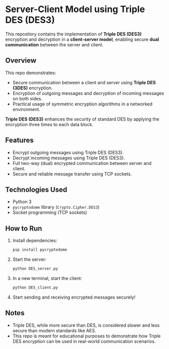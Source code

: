 # Server-Client Model using Triple DES (DES3)
This repository contains the implementation of **Triple DES (DES3)** encryption and decryption in a **client-server model**, enabling secure **dual communication** between the server and client.

## Overview

This repo demonstrates:
- Secure communication between a client and server using **Triple DES (3DES)** encryption.
- Encryption of outgoing messages and decryption of incoming messages on both sides.
- Practical usage of symmetric encryption algorithms in a networked environment.

**Triple DES (DES3)** enhances the security of standard DES by applying the encryption three times to each data block.

## Features

- Encrypt outgoing messages using Triple DES (DES3).
- Decrypt incoming messages using Triple DES (DES3).
- Full two-way (dual) encrypted communication between server and client.
- Secure and reliable message transfer using TCP sockets.

## Technologies Used

- Python 3
- `pycryptodome` library (`Crypto.Cipher.DES3`)
- Socket programming (TCP sockets)

## How to Run

1. Install dependencies:
   ```bash
   pip install pycryptodome
   ```

2. Start the server:
   ```bash
   python DES_server.py
   ```

3. In a new terminal, start the client:
   ```bash
   python DES_client.py
   ```

4. Start sending and receiving encrypted messages securely!

## Notes

- Triple DES, while more secure than DES, is considered slower and less secure than modern standards like AES.
- This repo is meant for educational purposes to demonstrate how Triple DES encryption can be used in real-world communication scenarios.

